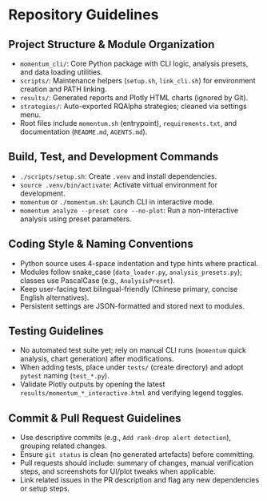 # Repository Guidelines

## Project Structure & Module Organization
- `momentum_cli/`: Core Python package with CLI logic, analysis presets, and data loading utilities.
- `scripts/`: Maintenance helpers (`setup.sh`, `link_cli.sh`) for environment creation and PATH linking.
- `results/`: Generated reports and Plotly HTML charts (ignored by Git).
- `strategies/`: Auto-exported RQAlpha strategies; cleaned via settings menu.
- Root files include `momentum.sh` (entrypoint), `requirements.txt`, and documentation (`README.md`, `AGENTS.md`).

## Build, Test, and Development Commands
- `./scripts/setup.sh`: Create `.venv` and install dependencies.
- `source .venv/bin/activate`: Activate virtual environment for development.
- `momentum` or `./momentum.sh`: Launch CLI in interactive mode.
- `momentum analyze --preset core --no-plot`: Run a non-interactive analysis using preset parameters.

## Coding Style & Naming Conventions
- Python source uses 4-space indentation and type hints where practical.
- Modules follow snake_case (`data_loader.py`, `analysis_presets.py`); classes use PascalCase (e.g., `AnalysisPreset`).
- Keep user-facing text bilingual-friendly (Chinese primary, concise English alternatives).
- Persistent settings are JSON-formatted and stored next to modules.

## Testing Guidelines
- No automated test suite yet; rely on manual CLI runs (`momentum` quick analysis, chart generation) after modifications.
- When adding tests, place under `tests/` (create directory) and adopt `pytest` naming (`test_*.py`).
- Validate Plotly outputs by opening the latest `results/momentum_*_interactive.html` and verifying legend toggles.

## Commit & Pull Request Guidelines
- Use descriptive commits (e.g., `Add rank-drop alert detection`), grouping related changes.
- Ensure `git status` is clean (no generated artefacts) before committing.
- Pull requests should include: summary of changes, manual verification steps, and screenshots for UI/plot tweaks when applicable.
- Link related issues in the PR description and flag any new dependencies or setup steps.
